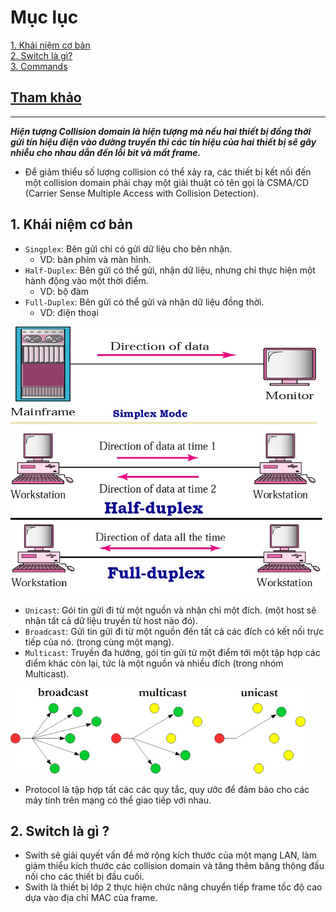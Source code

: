 # Mục lục   
   
[1. Khái niệm cơ bản](#2)   
[2. Switch là gì?](#1)   
[3. Commands](#3)          

## [Tham khảo](#5)      

-----   

<a name='1'></a>   

***Hiện tượng Collision domain là hiện tượng mà nếu hai thiết bị đồng thời gửi tín hiệu điện vào đường truyền thì các tín hiệu của hai thiết bị sẽ gây nhiễu cho nhau dẫn đến lỗi bit và mất frame.***        

- Để giảm thiểu số lượng collision có thể xảy ra, các thiết bị kết nối đến một collision domain phải chạy một giải thuật có tên gọi là CSMA/CD (Carrier Sense Multiple Access with Collision Detection).        

<a name='1'></a>  

## 1. Khái niệm cơ bản
- `Singplex`: Bên gửi chỉ có gửi dữ liệu cho bên nhận.    
    -  VD: bàn phím và màn hình.  
- `Half-Duplex`: Bên gửi có thể gửi, nhận dữ liệu, nhưng chỉ thực hiện một hành động vào một thời điểm.       
    - VD: bộ đàm     
- `Full-Duplex`: Bên gửi có thể gửi và nhận dữ liệu đồng thời.      
    - VD: điện thoại      

![image](image1/1.2.jpg)       

- `Unicast`: Gói tin gửi đi từ một nguồn và nhận chỉ một đích. (một host sẽ nhận tất cả dữ liệu truyền từ host nào đó).     
- `Broadcast`: Gửi tin gửi đi từ một nguồn đến tất cả các đích có kết nối trực tiếp của nó. (trong cùng một mạng).       
- `Multicast`: Truyền đa hướng, gói tin gửi từ một điểm tới một tập hợp các điểm khác còn lại, tức là một nguồn và nhiều đích (trong nhóm Multicast).        


![image](image1/1.1.png)     
- Protocol là tập hợp tất các các quy tắc, quy ước để đảm bảo cho các máy tính trên mạng có thể giao tiếp với nhau.

<a name='2'></a>   

## 2. Switch là gì ?     
- Swith sẽ giải quyết vấn đề mở rộng kích thước của một mạng LAN, làm giảm thiểu kích thước các collision domain và tăng thêm băng thông đấu nối cho các thiết bị đầu cuối.       
- Swith là thiết bị lớp 2 thực hiện chức năng chuyển tiếp frame tốc độ cao dựa vào địa chỉ MAC của frame.     

